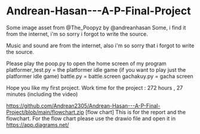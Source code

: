 # Andrean-Hasan---A-P-Final-Project
Some image asset from @The_Poopyz by @andreanhasan
Some, i find it from the internet, i'm so sorry i forgot to write the source. 

Music and sound are from the internet, also i'm so sorry that i forgot to write the source.

Please play the poop.py to open the home screen of my program
platformer_test.py  = the platformer idle game (if you want to play just the platformer idle game)
battle.py = battle.screen
gachakuy.py = gacha screen

Hope you like my first project.
Work time for the project : 272 hours , 27 minutes (including the video)


https://github.com/Andrean2305/Andrean-Hasan---A-P-Final-Project/blob/main/flowchart.zip [flow chart]
This is for the report and the flowchart. For the flow chart please use the drawio file and open it in https://app.diagrams.net/

